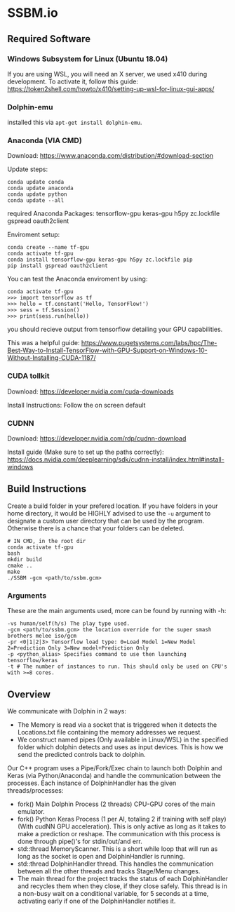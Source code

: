 # SSBM.io

## Required Software ##

### Windows Subsystem for Linux (Ubuntu 18.04) ###
If you are using WSL, you will need an X server, we used x410 during development. To activate it, follow this guide:
https://token2shell.com/howto/x410/setting-up-wsl-for-linux-gui-apps/


### Dolphin-emu ###
installed this via `apt-get install dolphin-emu`.


### Anaconda (VIA CMD) ###
Download:
https://www.anaconda.com/distribution/#download-section

Update steps:
```
conda update conda
conda update anaconda
conda update python
conda update --all
```

required Anaconda Packages:
tensorflow-gpu keras-gpu h5py zc.lockfile gspread oauth2client

Enviroment setup:
```
conda create --name tf-gpu
conda activate tf-gpu
conda install tensorflow-gpu keras-gpu h5py zc.lockfile pip
pip install gspread oauth2client
```

You can test the Anaconda enviroment by using:
```
conda activate tf-gpu
>>> import tensorflow as tf
>>> hello = tf.constant('Hello, TensorFlow!')
>>> sess = tf.Session()
>>> print(sess.run(hello))
```
you should recieve output from tensorflow detailing your 
GPU capabilities.

This was a helpful guide:
https://www.pugetsystems.com/labs/hpc/The-Best-Way-to-Install-TensorFlow-with-GPU-Support-on-Windows-10-Without-Installing-CUDA-1187/


### CUDA tollkit ###
Download:
https://developer.nvidia.com/cuda-downloads

Install Instructions:
Follow the on screen default


### CUDNN ###
Download:
https://developer.nvidia.com/rdp/cudnn-download

Install guide (Make sure to set up the paths correctly):
https://docs.nvidia.com/deeplearning/sdk/cudnn-install/index.html#install-windows


## Build Instructions ##
Create a build folder in your prefered location. 
If you have folders in your home directory, it would be HIGHLY advised to use the `-u` argument to designate a custom 
user directory that can be used by the program. Otherwise there is a chance that your folders can be deleted.
```
# IN CMD, in the root dir
conda activate tf-gpu
bash
mkdir build
cmake ..
make
./SSBM -gcm <path/to/ssbm.gcm>
```

### Arguments ###
These are the main arguments used, more can be found by running with -h:
```
-vs human/self(h/s) The play type used.
-gcm <path/to/ssbm.gcm> the location override for the super smash brothers melee iso/gcm
-pr <0|1|2|3> Tensorflow load type: 0=Load Model 1=New Model 2=Prediction Only 3=New model+Prediction Only
-p <python_alias> Specifies command to use then launching tensorflow/keras
-t # The number of instances to run. This should only be used on CPU's with >=8 cores.
```

## Overview ##
We communicate with Dolphin in 2 ways:
- The Memory is read via a socket that is triggered when it detects the Locations.txt file containing the memory addresses we request.
- We construct named pipes (Only available in Linux/WSL) in the specified folder which dolphin detects and uses as input devices. This is how we send the predicted controls back to dolphin.

Our C++ program uses a Pipe/Fork/Exec chain to launch both Dolphin and Keras (via Python/Anaconda) and handle the communication between the processes. 
Each instance of DolphinHandler has the given threads/processes:
- fork() Main Dolphin Process (2 threads) CPU-GPU cores of the main emulator.
- fork() Python Keras Process (1 per AI, totaling 2 if training with self play) (With cudNN GPU acceleration). This is only active as long as it takes to make a prediction or reshape. The communication with this process is done through pipe()'s for stdin/out/and err.
- std::thread MemoryScanner. This is a short while loop that will run as long as the socket is open and DolphinHandler is running.
- std::thread DolphinHandler thread. This handles the communication between all the other threads and tracks Stage/Menu changes.
- The main thread for the project tracks the status of each DolphinHandler and recycles them when they close, if they close safely. This thread is in a non-busy wait on a conditional variable, for 5 seconds at a time, activating early if one of the DolphinHandler notifies it.
